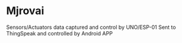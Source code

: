 # Mjrovai
Sensors/Actuators data captured and control by UNO/ESP-01 Sent to ThingSpeak and controlled by Android APP
